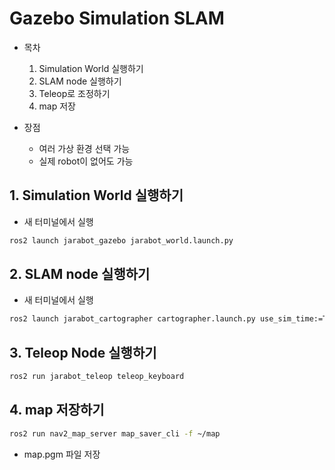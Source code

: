 # Gazebo Simulation SLAM
* 목차
  1. Simulation World 실행하기
  2. SLAM node 실행하기
  3. Teleop로 조정하기
  4. map 저장
  

* 장점
  * 여러 가상 환경 선택 가능
  * 실제 robot이 없어도 가능

## 1. Simulation World 실행하기
* 새 터미널에서 실행
```bash
ros2 launch jarabot_gazebo jarabot_world.launch.py
```

## 2. SLAM node 실행하기
* 새 터미널에서 실행
```bash
ros2 launch jarabot_cartographer cartographer.launch.py use_sim_time:=True
```

## 3. Teleop Node 실행하기
```bash
ros2 run jarabot_teleop teleop_keyboard
```

## 4. map 저장하기
```bash
ros2 run nav2_map_server map_saver_cli -f ~/map
```
* map.pgm 파일 저장

